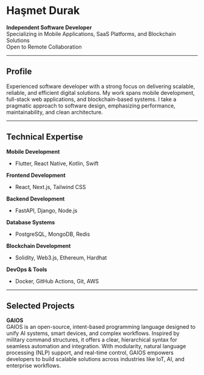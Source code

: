 # Haşmet Durak

**Independent Software Developer**  
Specializing in Mobile Applications, SaaS Platforms, and Blockchain Solutions  
Open to Remote Collaboration

---

## Profile

Experienced software developer with a strong focus on delivering scalable, reliable, and efficient digital solutions. My work spans mobile development, full-stack web applications, and blockchain-based systems. I take a pragmatic approach to software design, emphasizing performance, maintainability, and clean architecture.

---

## Technical Expertise

**Mobile Development**  
- Flutter, React Native, Kotlin, Swift

**Frontend Development**  
- React, Next.js, Tailwind CSS

**Backend Development**  
- FastAPI, Django, Node.js

**Database Systems**  
- PostgreSQL, MongoDB, Redis

**Blockchain Development**  
- Solidity, Web3.js, Ethereum, Hardhat

**DevOps & Tools**  
- Docker, GitHub Actions, Git, AWS

---

## Selected Projects

**GAIOS**  
GAIOS is an open-source, intent-based programming language designed to unify AI systems, smart devices, and complex workflows. Inspired by military command structures, it offers a clear, hierarchical syntax for seamless automation and integration. With modularity, natural language processing (NLP) support, and real-time control, GAIOS empowers developers to build scalable solutions across industries like IoT, AI, and enterprise workflows.



